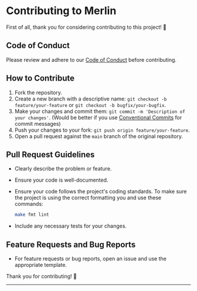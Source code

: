# Contributing to Merlin

First of all, thank you for considering contributing to this project! 🎉

## Code of Conduct

Please review and adhere to our [Code of Conduct](CODE_OF_CONDUCT.md) before contributing.

## How to Contribute

1. Fork the repository.
2. Create a new branch with a descriptive name: `git checkout -b feature/your-feature` or `git checkout -b bugfix/your-bugfix`.
3. Make your changes and commit them: `git commit -m 'Description of your changes'`. (Would be better if you use [Conventional Commits](https://www.conventionalcommits.org/en/v1.0.0/) for commit messages)
4. Push your changes to your fork: `git push origin feature/your-feature`.
5. Open a pull request against the `main` branch of the original repository.

## Pull Request Guidelines

- Clearly describe the problem or feature.
- Ensure your code is well-documented.
- Ensure your code follows the project's coding standards.
  To make sure the project is using the correct formatting you and use these commands:

  ```bash
  make fmt lint
  ```

- Include any necessary tests for your changes.

## Feature Requests and Bug Reports

- For feature requests or bug reports, open an issue and use the appropriate template.

Thank you for contributing! 🚀
****
